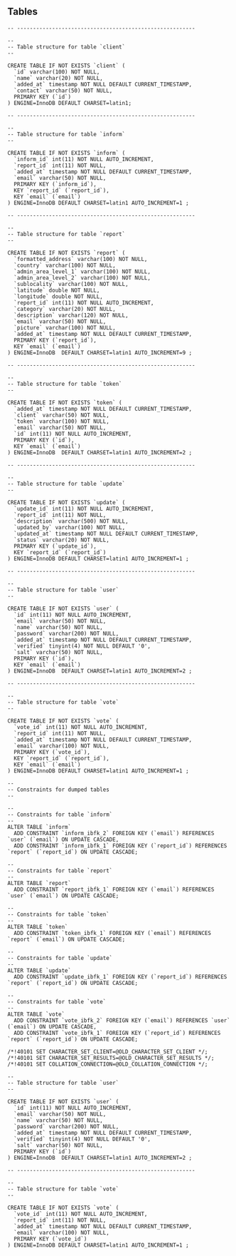 ## Tables

	-- --------------------------------------------------------

	--
	-- Table structure for table `client`
	--

	CREATE TABLE IF NOT EXISTS `client` (
	  `id` varchar(100) NOT NULL,
	  `name` varchar(20) NOT NULL,
	  `added_at` timestamp NOT NULL DEFAULT CURRENT_TIMESTAMP,
	  `contact` varchar(50) NOT NULL,
	  PRIMARY KEY (`id`)
	) ENGINE=InnoDB DEFAULT CHARSET=latin1;

	-- --------------------------------------------------------

	--
	-- Table structure for table `inform`
	--

	CREATE TABLE IF NOT EXISTS `inform` (
	  `inform_id` int(11) NOT NULL AUTO_INCREMENT,
	  `report_id` int(11) NOT NULL,
	  `added_at` timestamp NOT NULL DEFAULT CURRENT_TIMESTAMP,
	  `email` varchar(50) NOT NULL,
	  PRIMARY KEY (`inform_id`),
	  KEY `report_id` (`report_id`),
	  KEY `email` (`email`)
	) ENGINE=InnoDB DEFAULT CHARSET=latin1 AUTO_INCREMENT=1 ;

	-- --------------------------------------------------------

	--
	-- Table structure for table `report`
	--

	CREATE TABLE IF NOT EXISTS `report` (
	  `formatted_address` varchar(100) NOT NULL,
	  `country` varchar(100) NOT NULL,
	  `admin_area_level_1` varchar(100) NOT NULL,
	  `admin_area_level_2` varchar(100) NOT NULL,
	  `sublocality` varchar(100) NOT NULL,
	  `latitude` double NOT NULL,
	  `longitude` double NOT NULL,
	  `report_id` int(11) NOT NULL AUTO_INCREMENT,
	  `category` varchar(20) NOT NULL,
	  `description` varchar(120) NOT NULL,
	  `email` varchar(50) NOT NULL,
	  `picture` varchar(100) NOT NULL,
	  `added_at` timestamp NOT NULL DEFAULT CURRENT_TIMESTAMP,
	  PRIMARY KEY (`report_id`),
	  KEY `email` (`email`)
	) ENGINE=InnoDB  DEFAULT CHARSET=latin1 AUTO_INCREMENT=9 ;

	-- --------------------------------------------------------

	--
	-- Table structure for table `token`
	--

	CREATE TABLE IF NOT EXISTS `token` (
	  `added_at` timestamp NOT NULL DEFAULT CURRENT_TIMESTAMP,
	  `client` varchar(50) NOT NULL,
	  `token` varchar(100) NOT NULL,
	  `email` varchar(50) NOT NULL,
	  `id` int(11) NOT NULL AUTO_INCREMENT,
	  PRIMARY KEY (`id`),
	  KEY `email` (`email`)
	) ENGINE=InnoDB  DEFAULT CHARSET=latin1 AUTO_INCREMENT=2 ;

	-- --------------------------------------------------------

	--
	-- Table structure for table `update`
	--

	CREATE TABLE IF NOT EXISTS `update` (
	  `update_id` int(11) NOT NULL AUTO_INCREMENT,
	  `report_id` int(11) NOT NULL,
	  `description` varchar(500) NOT NULL,
	  `updated_by` varchar(100) NOT NULL,
	  `updated_at` timestamp NOT NULL DEFAULT CURRENT_TIMESTAMP,
	  `status` varchar(20) NOT NULL,
	  PRIMARY KEY (`update_id`),
	  KEY `report_id` (`report_id`)
	) ENGINE=InnoDB DEFAULT CHARSET=latin1 AUTO_INCREMENT=1 ;

	-- --------------------------------------------------------

	--
	-- Table structure for table `user`
	--

	CREATE TABLE IF NOT EXISTS `user` (
	  `id` int(11) NOT NULL AUTO_INCREMENT,
	  `email` varchar(50) NOT NULL,
	  `name` varchar(50) NOT NULL,
	  `password` varchar(200) NOT NULL,
	  `added_at` timestamp NOT NULL DEFAULT CURRENT_TIMESTAMP,
	  `verified` tinyint(4) NOT NULL DEFAULT '0',
	  `salt` varchar(50) NOT NULL,
	  PRIMARY KEY (`id`),
	  KEY `email` (`email`)
	) ENGINE=InnoDB  DEFAULT CHARSET=latin1 AUTO_INCREMENT=2 ;

	-- --------------------------------------------------------

	--
	-- Table structure for table `vote`
	--

	CREATE TABLE IF NOT EXISTS `vote` (
	  `vote_id` int(11) NOT NULL AUTO_INCREMENT,
	  `report_id` int(11) NOT NULL,
	  `added_at` timestamp NOT NULL DEFAULT CURRENT_TIMESTAMP,
	  `email` varchar(100) NOT NULL,
	  PRIMARY KEY (`vote_id`),
	  KEY `report_id` (`report_id`),
	  KEY `email` (`email`)
	) ENGINE=InnoDB DEFAULT CHARSET=latin1 AUTO_INCREMENT=1 ;

	--
	-- Constraints for dumped tables
	--

	--
	-- Constraints for table `inform`
	--
	ALTER TABLE `inform`
	  ADD CONSTRAINT `inform_ibfk_2` FOREIGN KEY (`email`) REFERENCES `user` (`email`) ON UPDATE CASCADE,
	  ADD CONSTRAINT `inform_ibfk_1` FOREIGN KEY (`report_id`) REFERENCES `report` (`report_id`) ON UPDATE CASCADE;

	--
	-- Constraints for table `report`
	--
	ALTER TABLE `report`
	  ADD CONSTRAINT `report_ibfk_1` FOREIGN KEY (`email`) REFERENCES `user` (`email`) ON UPDATE CASCADE;

	--
	-- Constraints for table `token`
	--
	ALTER TABLE `token`
	  ADD CONSTRAINT `token_ibfk_1` FOREIGN KEY (`email`) REFERENCES `report` (`email`) ON UPDATE CASCADE;

	--
	-- Constraints for table `update`
	--
	ALTER TABLE `update`
	  ADD CONSTRAINT `update_ibfk_1` FOREIGN KEY (`report_id`) REFERENCES `report` (`report_id`) ON UPDATE CASCADE;

	--
	-- Constraints for table `vote`
	--
	ALTER TABLE `vote`
	  ADD CONSTRAINT `vote_ibfk_2` FOREIGN KEY (`email`) REFERENCES `user` (`email`) ON UPDATE CASCADE,
	  ADD CONSTRAINT `vote_ibfk_1` FOREIGN KEY (`report_id`) REFERENCES `report` (`report_id`) ON UPDATE CASCADE;

	/*!40101 SET CHARACTER_SET_CLIENT=@OLD_CHARACTER_SET_CLIENT */;
	/*!40101 SET CHARACTER_SET_RESULTS=@OLD_CHARACTER_SET_RESULTS */;
	/*!40101 SET COLLATION_CONNECTION=@OLD_COLLATION_CONNECTION */;

	--
	-- Table structure for table `user`
	--

	CREATE TABLE IF NOT EXISTS `user` (
	  `id` int(11) NOT NULL AUTO_INCREMENT,
	  `email` varchar(50) NOT NULL,
	  `name` varchar(50) NOT NULL,
	  `password` varchar(200) NOT NULL,
	  `added_at` timestamp NOT NULL DEFAULT CURRENT_TIMESTAMP,
	  `verified` tinyint(4) NOT NULL DEFAULT '0',
	  `salt` varchar(50) NOT NULL,
	  PRIMARY KEY (`id`)
	) ENGINE=InnoDB  DEFAULT CHARSET=latin1 AUTO_INCREMENT=2 ;

	-- --------------------------------------------------------

	--
	-- Table structure for table `vote`
	--

	CREATE TABLE IF NOT EXISTS `vote` (
	  `vote_id` int(11) NOT NULL AUTO_INCREMENT,
	  `report_id` int(11) NOT NULL,
	  `added_at` timestamp NOT NULL DEFAULT CURRENT_TIMESTAMP,
	  `email` varchar(100) NOT NULL,
	  PRIMARY KEY (`vote_id`)
	) ENGINE=InnoDB DEFAULT CHARSET=latin1 AUTO_INCREMENT=1 ;
